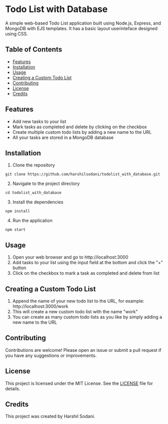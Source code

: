 # Todo List with Database

A simple web-based Todo List application built using Node.js, Express, and MongoDB with EJS templates. It has a basic layout userinteface designed using CSS. 


## Table of Contents

- [Features](#features)
- [Installation](#installation)
- [Usage](#usage)
- [Creating a Custom Todo List](#creating-a-custom-todo-list)
- [Contributing](#contributing)
- [License](#license)
- [Credits](#credits)

## Features

- Add new tasks to your list
- Mark tasks as completed and delete by clicking on the checkbox
- Create multiple custom todo lists by adding a new name to the URL
- All your tasks are stored in a MongoDB database

## Installation

1. Clone the repository

```
git clone https://github.com/harshilsodani/todolist_with_database.git
```


2. Navigate to the project directory

```
cd todolist_with_database
```


3. Install the dependencies

```
npm install
```


4. Run the application

```
npm start
```


## Usage

1. Open your web browser and go to http://localhost:3000
2. Add tasks to your list using the input field at the bottom and click the "+" button
3. Click on the checkbox to mark a task as completed and delete from list

## Creating a Custom Todo List

1. Append the name of your new todo list to the URL, for example: http://localhost:3000/work
2. This will create a new custom todo list with the name "work"
3. You can create as many custom todo lists as you like by simply adding a new name to the URL


## Contributing

Contributions are welcome! Please open an issue or submit a pull request if you have any suggestions or improvements.

## License

This project is licensed under the MIT License. See the [LICENSE](LICENSE) file for details.

## Credits

This project was created by Harshil Sodani.


